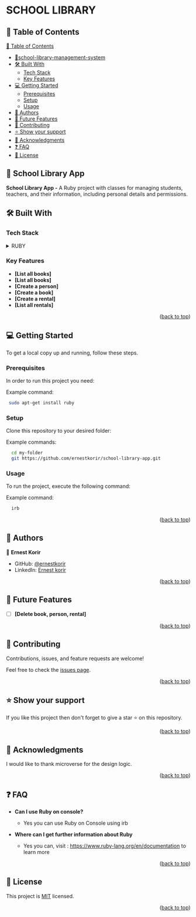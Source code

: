 # SCHOOL LIBRARY

## 📗 Table of Contents
[📗 Table of Contents](#-table-of-contents)
  - [📖school-library-management-system](#-school-library-management-system-)
  - [🛠 Built With ](#-built-with-)
    - [Tech Stack ](#tech-stack-)
    - [Key Features ](#key-features-)
  - [💻 Getting Started ](#-getting-started-)
    - [Prerequisites](#prerequisites)
    - [Setup](#setup)
    - [Usage](#usage)
  - [👥 Authors ](#-authors-)
  - [🔭 Future Features ](#-future-features-)
  - [🤝 Contributing ](#-contributing-)
  - [⭐️ Show your support ](#️-show-your-support-)
  - [🙏 Acknowledgments ](#-acknowledgments-)
  - [❓ FAQ ](#-faq-)
  - [📝 License ](#-license-)

<!-- PROJECT DESCRIPTION -->

## 📖 School Library App <a name="about-project"></a>

**School Library App -** A Ruby project with classes for managing students, teachers, and their information, including personal details and permissions.

## 🛠 Built With <a name="built-with"></a>

### Tech Stack <a name="tech-stack"></a>

<details>
<summary>RUBY</summary>
  <ul>
    <li><a href="https://www.ruby-lang.org/en/documentation/">Ruby Documentation</a></li>
  </ul>
</details>

<!-- Features -->

### Key Features <a name="key-features"></a>

-  **[List all books]**
- **[List all books]**
- **[Create a person]**
- **[Create a book]**
- **[Create a rental]**
- **[List all rentals]**

<p align="right">(<a href="#readme-top">back to top</a>)</p>

<!-- GETTING STARTED -->

## 💻 Getting Started <a name="getting-started"></a>

To get a local copy up and running, follow these steps.

### Prerequisites

In order to run this project you need:

Example command:

```sh
 sudo apt-get install ruby
```

### Setup

Clone this repository to your desired folder:

Example commands:

```sh
  cd my-folder
  git https://github.com/ernestkorir/school-library-app.git
```

### Usage

To run the project, execute the following command:

Example command:

```sh
  irb
```

<p align="right">(<a href="#readme-top">back to top</a>)</p>

<!-- AUTHORS -->

## 👥 Authors <a name="authors"></a>

👤 **Ernest Korir**

- GitHub: [@ernestkorir](https://github.com/ernestkorir)
- LinkedIn: [Ernest korir](https://www.linkedin.com/in/ernest-korir/)

<p align="right">(<a href="#readme-top">back to top</a>)</p>

<!-- FUTURE FEATURES -->

## 🔭 Future Features <a name="future-features"></a>

- [ ] **[Delete book, person, rental]**

<p align="right">(<a href="#readme-top">back to top</a>)</p>

<!-- CONTRIBUTING -->

## 🤝 Contributing <a name="contributing"></a>

Contributions, issues, and feature requests are welcome!

Feel free to check the [issues page](https://github.com/ernestkorir/school-library-app/issues).

<p align="right">(<a href="#readme-top">back to top</a>)</p>

<!-- SUPPORT -->

## ⭐️ Show your support <a name="support"></a>

If you like this project then don't forget to give a star ⭐ on this repository.

<p align="right">(<a href="#readme-top">back to top</a>)</p>

<!-- ACKNOWLEDGEMENTS -->

## 🙏 Acknowledgments <a name="acknowledgements"></a>

I would like to thank microverse for the design logic.

<p align="right">(<a href="#readme-top">back to top</a>)</p>

<!-- FAQ (optional) -->

## ❓ FAQ <a name="faq"></a>

- **Can I use Ruby on console?**

  - Yes you can use Ruby on Console using irb

- **Where can I get further information about Ruby**

  - Yes you can, visit : https://www.ruby-lang.org/en/documentation to learn more

<p align="right">(<a href="#readme-top">back to top</a>)</p>

<!-- LICENSE -->

## 📝 License <a name="license"></a>

This project is [MIT](LICENSE.md) licensed.

<p align="right">(<a href="#readme-top">back to top</a>)</p>